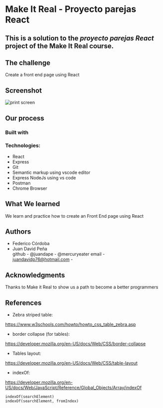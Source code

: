 # Make It Real - Proyecto parejas React
## This is a solution to the *proyecto parejas React* project of the Make It Real course.

## The challenge
Create a front end page using React

## Screenshot
![print screen](./assets/print-screen.png)
## Our process
### Built with
### Technologies:
- React
- Express
- Git
- Semantic markup using vscode editor
- Express NodeJs using vs code
- Postman
- Chrome Browser

## What We learned
We learn and practice how to create an Front End page using React

## Authors
- Federico Córdoba
- Juan David Peña  
github - @juandape  - @mercuryeater
email - juandavidp76@hotmail.com - 

## Acknowledgments
Thanks to Make it Real to show us a path to become a better programmers

## References
- Zebra striped table:

https://www.w3schools.com/howto/howto_css_table_zebra.asp

- border collapse (for tables):

https://developer.mozilla.org/en-US/docs/Web/CSS/border-collapse

- Tables layout:

https://developer.mozilla.org/en-US/docs/Web/CSS/table-layout

- indexOf: 

https://developer.mozilla.org/en-US/docs/Web/JavaScript/Reference/Global_Objects/Array/indexOf

```
indexOf(searchElement)
indexOf(searchElement, fromIndex)
```
